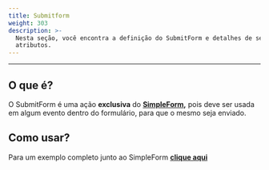 ```yaml
---
title: Submitform
weight: 303
description: >-
  Nesta seção, você encontra a definição do SubmitForm e detalhes de seus
  atributos.
---
```


---

## O que é?

O SubmitForm é uma ação **exclusiva** do [**SimpleForm**](/pt/docs/api/componentes/formulários/simple-form#o-que-é)**,** pois deve ser usada em algum evento dentro do formulário, para que o mesmo seja enviado.

## Como usar?

Para um exemplo completo junto ao SimpleForm [**clique aqui**](/pt/docs/api/componentes/formulários/simple-form#como-usar)
